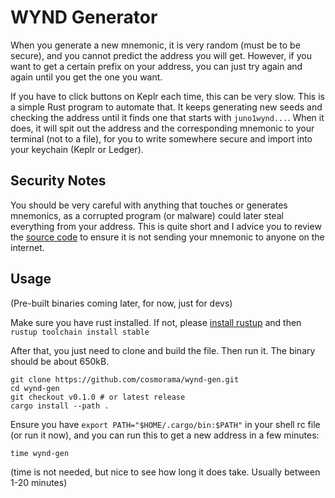 # WYND Generator

When you generate a new mnemonic, it is very random (must be to be secure), and you
cannot predict the address you will get. However, if you want to get a certain prefix
on your address, you can just try again and again until you get the one you want.

If you have to click buttons on Keplr each time, this can be very slow. This is a simple
Rust program to automate that. It keeps generating new seeds and checking the address
until it finds one that starts with `juno1wynd...`. When it does, it will spit out the
address and the corresponding mnemonic to your terminal (not to a file), for you to
write somewhere secure and import into your keychain (Keplr or Ledger).

## Security Notes

You should be very careful with anything that touches or generates mnemonics, as
a corrupted program (or malware) could later steal everything from your address.
This is quite short and I advice you to review the [source code](./src/main.rs)
to ensure it is not sending your mnemonic to anyone on the internet.

## Usage

(Pre-built binaries coming later, for now, just for devs)

Make sure you have rust installed. If not, please [install rustup](https://rustup.rs) and
then `rustup toolchain install stable`

After that, you just need to clone and build the file. Then run it. The binary should
be about 650kB.

```shell
git clone https://github.com/cosmorama/wynd-gen.git
cd wynd-gen
git checkout v0.1.0 # or latest release
cargo install --path .
```

Ensure you have `export PATH="$HOME/.cargo/bin:$PATH"` in your shell rc file (or run it now),
and you can run this to get a new address in a few minutes:

```shell
time wynd-gen
```

(time is not needed, but nice to see how long it does take. Usually between 1-20 minutes)
